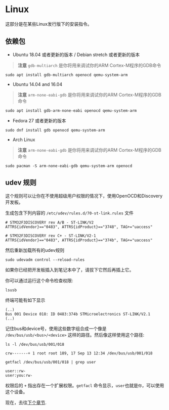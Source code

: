 # Linux

这部分是在某些Linux发行版下的安装指令。

## 依赖包

- Ubuntu 18.04 或者更新的版本 / Debian stretch 或者更新的版本

> **注意** `gdb-multiarch` 是你将用来调试你的ARM Cortex-M程序的GDB命令

<!-- Debian stretch -->
<!-- GDB 7.12 -->
<!-- OpenOCD 0.9.0 -->
<!-- QEMU 2.8.1 -->

<!-- Ubuntu 18.04 -->
<!-- GDB 8.1 -->
<!-- OpenOCD 0.10.0 -->
<!-- QEMU 2.11.1 -->


``` console
sudo apt install gdb-multiarch openocd qemu-system-arm
```

- Ubuntu 14.04 and 16.04

> **注意** `arm-none-eabi-gdb` 是你将用来调试你的ARM Cortex-M程序的GDB命令

<!-- Ubuntu 14.04 -->
<!-- GDB 7.6 (!) -->
<!-- OpenOCD 0.7.0 (?) -->
<!-- QEMU 2.0.0 (?) -->

``` console
sudo apt install gdb-arm-none-eabi openocd qemu-system-arm
```

- Fedora 27 或者更新的版本

<!-- Fedora 27 -->
<!-- GDB 7.6 (!) -->
<!-- OpenOCD 0.10.0 -->
<!-- QEMU 2.10.2 -->

``` console
sudo dnf install gdb openocd qemu-system-arm
```

- Arch Linux

> **注意** `arm-none-eabi-gdb` 是你将用来调试你的ARM Cortex-M程序的GDB命令

``` console
sudo pacman -S arm-none-eabi-gdb qemu-system-arm openocd
```

## udev 规则

这个规则可以让你在不使用超级用户权限的情况下，使用OpenOCD和Discovery开发板。

生成包含下列内容的 `/etc/udev/rules.d/70-st-link.rules` 文件

``` text
# STM32F3DISCOVERY rev A/B - ST-LINK/V2
ATTRS{idVendor}=="0483", ATTRS{idProduct}=="3748", TAG+="uaccess"

# STM32F3DISCOVERY rev C+ - ST-LINK/V2-1
ATTRS{idVendor}=="0483", ATTRS{idProduct}=="374b", TAG+="uaccess"
```

然后重新加载所有的udev规则

``` console
sudo udevadm control --reload-rules
```

如果你已经把开发板插入到笔记本中了，请拔下它然后再插上它。

你可以通过运行这个命令检查权限:

``` console
lsusb
```

终端可能有如下显示

```text
(..)
Bus 001 Device 018: ID 0483:374b STMicroelectronics ST-LINK/V2.1
(..)
```

记住bus和device号，使用这些数字组合成一个像是 `/dev/bus/usb/<bus>/<device>` 这样的路径。然后像这样使用这个路径:

``` console
ls -l /dev/bus/usb/001/018
```

```text
crw-------+ 1 root root 189, 17 Sep 13 12:34 /dev/bus/usb/001/018
```

```console
getfacl /dev/bus/usb/001/018 | grep user
```

```text
user::rw-
user:you:rw-
```

权限后的 `+` 指出存在一个扩展权限。`getfacl` 命令显示，`user`也就是`你`，可以使用这个设备。

现在，去往[下个章节].

[下个章节]: verify.md
